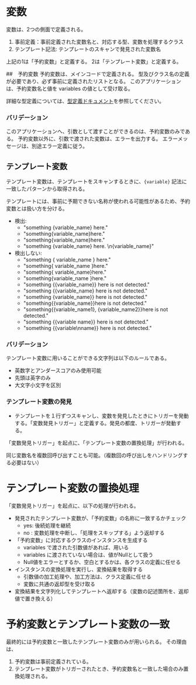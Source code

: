 # 変数

変数は、2つの側面で定義される。

1. 事前定義：事前定義された変数名と、対応する型、変数を処理するクラス
2. テンプレート記法: テンプレートのスキャンで発見された変数名

上記の1は「予約変数」と定義する。
2は「テンプレート変数」と定義する。

##　予約変数
予約変数は、メインコードで定義される。
型及びクラス名の定義が必要であり、必ず事前に定義されたリストとなる。
このアプリケーションは、予約変数名と値を variables の値として受け取る。

詳細な型定義については、[型定義ドキュメント](./type_of_variables.ja.md)を参照してください。

### バリデーション

このアプリケーションへ、引数として渡すことができるのは、予約変数のみである。
予約変数以外に、引数で渡された変数は、エラーを出力する。
エラーメッセージは、別途エラー定義に従う。

## テンプレート変数

テンプレート変数は、テンプレートをスキャンするときに、`{variable}` 記法に一致したパターンから取得される。

テンプレートには、事前に予期できない名称が使われる可能性があるため、予約変数とは扱い方を分ける。

- 検出:
  - "something {variable_name} here."
  - "something{variable_name}here."
  - "something{variable_name}here."
  - "something {variable_name} here. \n{variable_name}"
- 検出しない:
  - "something { variable_name } here."
  - "something{ variable_name }here."
  - "something{ variable_name}here."
  - "something{variable_name }here."
  - "something {{variable_name}} here is not detected."
  - "something {{variable_name} here is not detected."
  - "something {variable_name}} here is not detected."
  - "something{{variable_name}}here is not detected."
  - "something{{variable_name1}, {variable_name2}}here is not detected."
  - "something {{variable name}} here is not detected."
  - "something {{variable\nname}} here is not detected."

### バリデーション

テンプレート変数に用いることができる文字列は以下のルールである。

- 英数字とアンダースコアのみ使用可能
- 先頭は英字のみ
- 大文字小文字を区別

### テンプレート変数の発見

- テンプレートを１行ずつスキャンし、変数を発見したときにトリガーを発動する。「変数発見トリガー」と定義する。発見の都度、トリガーが発動する。

「変数発見トリガー」を起点に、「テンプレート変数の置換処理」が行われる。

同じ変数名を複数回呼び出すことも可能。（複数回の呼び出しをハンドリングする必要はない）

# テンプレート変数の置換処理

「変数発見トリガー」を起点に、以下の処理が行われる。

- 発見されたテンプレート変数が、「予約変数」の名称に一致するかチェック
  - yes: 後続処理を継続
  - no : 変数処理を中断し、「処理をスキップする」よう返却する
- 「予約変数」に対応するクラスのインスタンスを生成する
  - variables で渡された引数値があれば、用いる
  - variables に渡されていない場合は、値がNullとして扱う
  - Null値をエラーとするか、空白とするかは、各クラスの定義に任せる
- インスタンスの変換処理を実行し、変換結果を取得する
  - 引数値の加工処理や、加工方法は、クラス定義に任せる
  - 変数に共通の返却型を受け取る
- 変換結果を文字列化してテンプレートへ返却する（変数の記述箇所を、返却値で置き換える）

# 予約変数とテンプレート変数の一致

最終的には予約変数と一致したテンプレート変数のみが用いられる。
その理由は、

1. 予約変数は事前定義されている。
2. テンプレート変数がトリガーされたとき、予約変数名と一致した場合のみ置換処理される。
